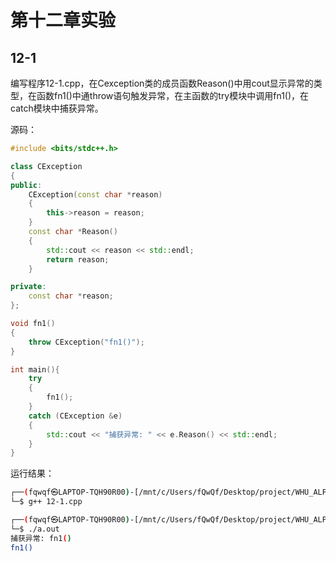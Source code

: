 # 第十二章实验

## 12-1

编写程序12-1.cpp，在Cexception类的成员函数Reason()中用cout显示异常的类型，在函数fn1()中通throw语句触发异常，在主函数的try模块中调用fn1()，在catch模块中捕获异常。

源码：

```cpp
#include <bits/stdc++.h>

class CException
{
public:
    CException(const char *reason)
    {
        this->reason = reason;
    }
    const char *Reason()
    {
        std::cout << reason << std::endl;
        return reason;
    }

private:
    const char *reason;
};

void fn1()
{
    throw CException("fn1()");
}

int main(){
    try
    {
        fn1();
    }
    catch (CException &e)
    {
        std::cout << "捕获异常: " << e.Reason() << std::endl;
    }
}
```

运行结果：

```bash
┌──(fqwqf㉿LAPTOP-TQH90R00)-[/mnt/c/Users/fQwQf/Desktop/project/WHU_ALP_2024/experiment12]
└─$ g++ 12-1.cpp

┌──(fqwqf㉿LAPTOP-TQH90R00)-[/mnt/c/Users/fQwQf/Desktop/project/WHU_ALP_2024/experiment12]
└─$ ./a.out
捕获异常: fn1()
fn1()
```
